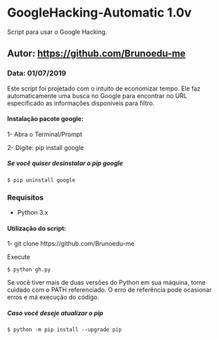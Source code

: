 # GoogleHacking-Automatic 1.0v
Script para usar o Google Hacking.

## Autor: https://github.com/Brunoedu-me
### Data: 01/07/2019
Este script foi projetado com o intuito de economizar tempo. Ele faz automaticamente uma busca no Google para encontrar no URL especificado as informações disponíveis para filtro.

#### Instalação pacote google:

<p>1- Abra o Terminal/Prompt<p/>

<p>2- Digite: pip install google<p/>

##### Se você quiser desinstalar o pip google
```
$ pip uninstall google
```

### Requisitos

- Python 3.x

#### Utilização do script:

<p>1- git clone https://github.com/Brunoedu-me<p/>

<p> Execute <p/> 

```
$ python gh.py
```

<p> Se você tiver mais de duas versões do Python em sua máquina, tome cuidado com o PATH referenciado. O erro de referência pode ocasionar erros e má execução do código.<p/>

##### Caso você deseje atualizar o pip

```
$ python -m pip install --upgrade pip
```
